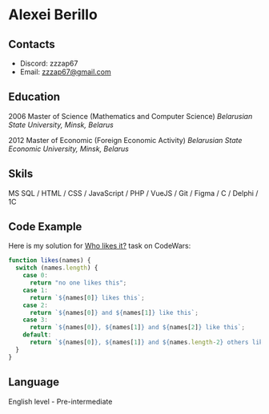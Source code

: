# Alexei Berillo

## Contacts

* Discord: zzzap67
* Email: [zzzap67@gmail.com](mailto:zzzap67@gmail.com)

## Education

2006 Master of Science (Mathematics and Computer Science)
*Belarusian State University, Minsk, Belarus*

2012 Master of Economic (Foreign Economic Activity)
*Belarusian State Economic University, Minsk, Belarus*

## Skils

MS SQL / HTML / CSS / JavaScript / PHP / VueJS / Git / Figma / C / Delphi / 1C

## Code Example

Here is my solution for [Who likes it?](https://www.codewars.com/kata/5266876b8f4bf2da9b000362) task on CodeWars:

```javascript
function likes(names) {
  switch (names.length) {
    case 0:
      return "no one likes this";
    case 1:
      return `${names[0]} likes this`;
    case 2:
      return `${names[0]} and ${names[1]} like this`;
    case 3:
      return `${names[0]}, ${names[1]} and ${names[2]} like this`;
    default:
      return `${names[0]}, ${names[1]} and ${names.length-2} others like this`;
  }
}
```

## Language

English level - Pre-intermediate